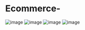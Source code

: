 # Ecommerce-
![image](https://github.com/shruuti321/Ecommerce-/assets/114770273/f72a086d-9a76-430b-967f-ca0feee38287)
![image](https://github.com/shruuti321/Ecommerce-/assets/114770273/568d4aba-9146-460d-be46-db94154a0e13)
![image](https://github.com/shruuti321/Ecommerce-/assets/114770273/4efe1bd7-1029-4543-9323-d4fb109b03a8)
![image](https://github.com/shruuti321/Ecommerce-/assets/114770273/110bab81-c124-47c0-94ca-61d8959dd7f8)
